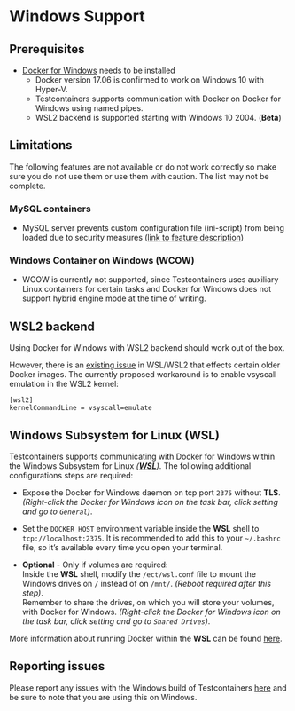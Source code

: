 # Windows Support

## Prerequisites
* [Docker for Windows](https://docs.docker.com/docker-for-windows/) needs to be installed
  * Docker version 17.06 is confirmed to work on Windows 10 with Hyper-V.
  * Testcontainers supports communication with Docker on Docker for Windows using named pipes.
  * WSL2 backend is supported starting with Windows 10 2004. (**Beta**)

## Limitations
The following features are not available or do not work correctly so make sure you do not use them or use them with 
caution. The list may not be complete.

### MySQL containers
* MySQL server prevents custom configuration file (ini-script) from being loaded due to security measures ([link to feature description](../modules/databases/index.md#using-an-init-script-from-a-file))

### Windows Container on Windows (WCOW)

* WCOW is currently not supported, since Testcontainers uses auxiliary Linux containers for certain tasks and Docker for Windows does not support hybrid engine mode at the time of writing.

## WSL2 backend

Using Docker for Windows with WSL2 backend should work out of the box.

However, there is an [existing issue](https://github.com/microsoft/WSL/issues/4694) in WSL/WSL2 that effects certain older Docker images. 
The currently proposed workaround is to enable vsyscall emulation in the WSL2 kernel:
```
[wsl2]
kernelCommandLine = vsyscall=emulate
```

## Windows Subsystem for Linux (WSL)

Testcontainers supports communicating with Docker for Windows within the Windows Subsystem for Linux *([**WSL**](https://docs.microsoft.com/en-us/windows/wsl/about))*.
The following additional configurations steps are required:

+ Expose the Docker for Windows daemon on tcp port `2375` without **TLS**.
  *(Right-click the Docker for Windows icon on the task bar, click setting and go to `General`)*.

+ Set the `DOCKER_HOST` environment variable inside the **WSL** shell to `tcp://localhost:2375`.
  It is recommended to add this to your `~/.bashrc` file, so it’s available every time you open your terminal.

+ **Optional** - Only if volumes are required:  
  Inside the **WSL** shell, modify the `/ect/wsl.conf` file to mount the Windows drives on `/` instead of on `/mnt/`.
  *(Reboot required after this step)*.  
  Remember to share the drives, on which you will store your volumes, with Docker for Windows.
  *(Right-click the Docker for Windows icon on the task bar, click setting and go to `Shared Drives`)*.

More information about running Docker within the **WSL** can be found [here](https://nickjanetakis.com/blog/setting-up-docker-for-windows-and-wsl-to-work-flawlessly).

## Reporting issues

Please report any issues with the Windows build of Testcontainers [here](https://github.com/testcontainers/testcontainers-java/issues)
and be sure to note that you are using this on Windows.
